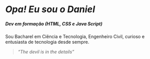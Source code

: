 # **_Opa! Eu sou o Daniel_**

##### Dev em formação (HTML, CSS e Java Script)
Sou Bacharel em Ciência e Tecnologia, Engenheiro Civil, curioso e entusiasta de tecnologia desde sempre.

>_“The devil is in the details”_
